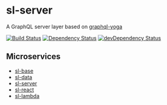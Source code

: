 # sl-server

A GraphQL server layer based on [graphql-yoga](https://github.com/prismagraphql/graphql-yoga)

[![Build Status](https://img.shields.io/circleci/project/github/adriancarriger/sl-server/develop.svg?maxAge=60)](https://circleci.com/gh/adriancarriger/sl-server)
[![Dependency Status](https://img.shields.io/david/adriancarriger/sl-server/develop.svg?maxAge=60)](https://david-dm.org/adriancarriger/sl-server)
[![devDependency Status](https://img.shields.io/david/dev/adriancarriger/sl-server/develop.svg?maxAge=60)](https://david-dm.org/adriancarriger/sl-server?type=dev)

## Microservices

- [sl-base](https://github.com/adriancarriger/sl-base)
- [sl-data](https://github.com/adriancarriger/sl-data)
- [sl-server](https://github.com/adriancarriger/sl-server)
- [sl-react](https://github.com/adriancarriger/sl-react)
- [sl-lambda](https://github.com/adriancarriger/sl-lambda)

